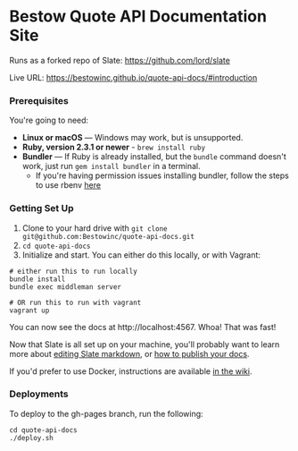 # Bestow Quote API Documentation Site

Runs as a forked repo of Slate: https://github.com/lord/slate

Live URL: https://bestowinc.github.io/quote-api-docs/#introduction

### Prerequisites

You're going to need:

- **Linux or macOS** — Windows may work, but is unsupported.
- **Ruby, version 2.3.1 or newer** - `brew install ruby`
- **Bundler** — If Ruby is already installed, but the `bundle` command doesn't work, just run `gem install bundler` in a terminal.
  - If you're having permission issues installing bundler, follow the steps to use rbenv [here](https://github.com/rbenv/rbenv/issues/938) 

### Getting Set Up

1. Clone to your hard drive with `git clone git@github.com:Bestowinc/quote-api-docs.git`
2. `cd quote-api-docs`
3. Initialize and start. You can either do this locally, or with Vagrant:

```shell
# either run this to run locally
bundle install
bundle exec middleman server

# OR run this to run with vagrant
vagrant up
```

You can now see the docs at http://localhost:4567. Whoa! That was fast!

Now that Slate is all set up on your machine, you'll probably want to learn more about [editing Slate markdown](https://github.com/lord/slate/wiki/Markdown-Syntax), or [how to publish your docs](https://github.com/lord/slate/wiki/Deploying-Slate).

If you'd prefer to use Docker, instructions are available [in the wiki](https://github.com/lord/slate/wiki/Docker).

### Deployments

To deploy to the gh-pages branch, run the following:
```shell
cd quote-api-docs
./deploy.sh
```
